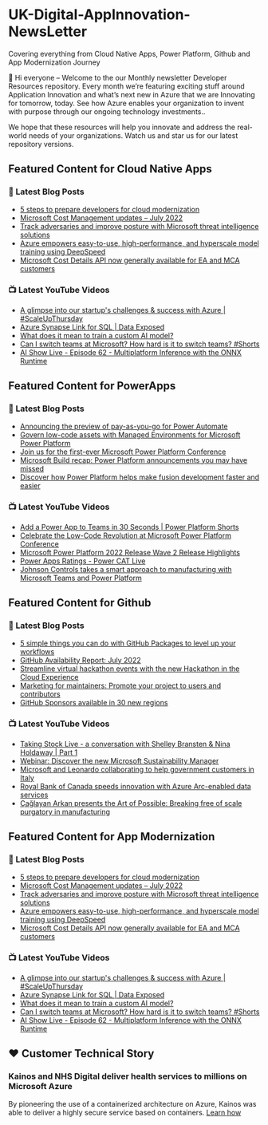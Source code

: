 # UK-Digital-AppInnovation-NewsLetter

Covering everything from Cloud Native Apps, Power Platform, Github and App Modernization Journey

👋 Hi everyone – Welcome to the our Monthly newsletter Developer Resources repository. Every month we’re featuring exciting stuff around Application Innovation and what’s next new in Azure that we are Innovating for tomorrow, today. See how Azure enables your organization to invent with purpose through our ongoing technology investments..


We hope that these resources will help you innovate and address the real-world needs of your organizations. Watch us and star us for our latest repository versions.

## Featured Content for Cloud Native Apps


### 📝 Latest Blog Posts

    
<!-- BLOGCNA:START -->
- [5 steps to prepare developers for cloud modernization](https://azure.microsoft.com/blog/5-steps-to-prepare-developers-for-cloud-modernization/)
- [Microsoft Cost Management updates – July 2022](https://azure.microsoft.com/blog/microsoft-cost-management-updates-july-2022/)
- [Track adversaries and improve posture with Microsoft threat intelligence solutions ](https://azure.microsoft.com/blog/track-adversaries-and-improve-posture-with-microsoft-threat-intelligence-solutions/)
- [Azure empowers easy-to-use, high-performance, and hyperscale model training using DeepSpeed](https://azure.microsoft.com/blog/azure-empowers-easytouse-highperformance-and-hyperscale-model-training-using-deepspeed/)
- [Microsoft Cost Details API now generally available for EA and MCA customers](https://azure.microsoft.com/blog/microsoft-cost-details-api-now-generally-available-for-ea-and-mca-customers/)
<!-- BLOGCNA:END -->

### 📺 Latest YouTube Videos

 
<!-- YOUTUBECNA:START -->
- [A glimpse into our startup&#39;s challenges &amp; success with Azure | #ScaleUpThursday](https://www.youtube.com/watch?v=Vegy5F6dRuA)
- [Azure Synapse Link for SQL | Data Exposed](https://www.youtube.com/watch?v=9xdoMrhDDP8)
- [What does it mean to train a custom AI model?](https://www.youtube.com/watch?v=dY-ACRYHPhM)
- [Can I switch teams at Microsoft? How hard is it to switch teams?  #Shorts](https://www.youtube.com/watch?v=5hl-NC0x3Uo)
- [AI Show Live - Episode 62 - Multiplatform Inference with the ONNX Runtime](https://www.youtube.com/watch?v=CDtF2aYdFvw)
<!-- YOUTUBECNA:END -->

##  Featured Content for PowerApps
### 📝 Latest Blog Posts
<!-- BLOGPOWER:START -->
- [Announcing the preview of pay-as-you-go for Power Automate](https://cloudblogs.microsoft.com/powerplatform/2022/07/21/announcing-the-preview-of-pay-as-you-go-for-power-automate/)
- [Govern low-code assets with Managed Environments for Microsoft Power Platform](https://cloudblogs.microsoft.com/powerplatform/2022/07/12/govern-low-code-assets-with-managed-environments-for-microsoft-power-platform/)
- [Join us for the first-ever Microsoft Power Platform Conference](https://cloudblogs.microsoft.com/powerplatform/2022/07/12/join-us-for-the-first-ever-microsoft-power-platform-conference/)
- [Microsoft Build recap: Power Platform announcements you may have missed](https://cloudblogs.microsoft.com/powerplatform/2022/05/31/microsoft-build-recap-power-platform-announcements-you-may-have-missed/)
- [Discover how Power Platform helps make fusion development faster and easier](https://cloudblogs.microsoft.com/powerplatform/2022/05/25/discover-how-power-platform-helps-make-fusion-development-faster-and-easier/)
<!-- BLOGPOWER:END -->
 ### 📺 Latest YouTube Videos
    
<!-- YOUTUBEPOWER:START -->
- [Add a Power App to Teams in 30 Seconds | Power Platform Shorts](https://www.youtube.com/watch?v=dEWjMMDEUU0)
- [Celebrate the Low-Code Revolution at Microsoft Power Platform Conference](https://www.youtube.com/watch?v=niWxKkmZ2Ic)
- [Microsoft Power Platform 2022 Release Wave 2 Release Highlights](https://www.youtube.com/watch?v=M1ZuBBZEg2M)
- [Power Apps Ratings - Power CAT Live](https://www.youtube.com/watch?v=OAEov0NozJg)
- [Johnson Controls takes a smart approach to manufacturing with Microsoft Teams and Power Platform](https://www.youtube.com/watch?v=GsK8p34Z6Zs)
<!-- YOUTUBEPOWER:END -->

##  Featured Content for Github
### 📝 Latest Blog Posts
<!-- BLOGGITHUB:START -->
- [5 simple things you can do with GitHub Packages to level up your workflows](https://github.blog/2022-08-04-5-simple-things-you-can-do-with-github-packages-to-level-up-your-workflows/)
- [GitHub Availability Report: July 2022](https://github.blog/2022-08-03-github-availability-report-july-2022/)
- [Streamline virtual hackathon events with the new Hackathon in the Cloud Experience](https://github.blog/2022-08-02-streamline-virtual-hackathon-events-with-the-new-hackathon-in-the-cloud-experience/)
- [Marketing for maintainers: Promote your project to users and contributors](https://github.blog/2022-07-28-marketing-for-maintainers-how-to-promote-your-project-to-both-users-and-contributors/)
- [GitHub Sponsors available in 30 new regions](https://github.blog/2022-07-28-github-sponsors-available-in-30-new-regions-2/)
<!-- BLOGGITHUB:END -->
### 📺 Latest YouTube Videos
<!-- YOUTUBEGITHUB:START -->
- [Taking Stock Live - a conversation with Shelley Bransten &amp; Nina Holdaway | Part 1](https://www.youtube.com/watch?v=TlcNW_K9k4s)
- [Webinar: Discover the new Microsoft Sustainability Manager](https://www.youtube.com/watch?v=az1Zkv6fFMc)
- [Microsoft and Leonardo collaborating to help government customers in Italy](https://www.youtube.com/watch?v=FPigM91F4vU)
- [Royal Bank of Canada speeds innovation with Azure Arc-enabled data services](https://www.youtube.com/watch?v=lYvzrMgdReI)
- [Çağlayan Arkan presents the Art of Possible: Breaking free of scale purgatory in manufacturing](https://www.youtube.com/watch?v=ae4MnQKviHE)
<!-- YOUTUBEGITHUB:END -->
##  Featured Content for App Modernization
### 📝 Latest Blog Posts
<!-- BLOGAPPMOD:START -->
- [5 steps to prepare developers for cloud modernization](https://azure.microsoft.com/blog/5-steps-to-prepare-developers-for-cloud-modernization/)
- [Microsoft Cost Management updates – July 2022](https://azure.microsoft.com/blog/microsoft-cost-management-updates-july-2022/)
- [Track adversaries and improve posture with Microsoft threat intelligence solutions ](https://azure.microsoft.com/blog/track-adversaries-and-improve-posture-with-microsoft-threat-intelligence-solutions/)
- [Azure empowers easy-to-use, high-performance, and hyperscale model training using DeepSpeed](https://azure.microsoft.com/blog/azure-empowers-easytouse-highperformance-and-hyperscale-model-training-using-deepspeed/)
- [Microsoft Cost Details API now generally available for EA and MCA customers](https://azure.microsoft.com/blog/microsoft-cost-details-api-now-generally-available-for-ea-and-mca-customers/)
<!-- BLOGAPPMOD:END -->
### 📺 Latest YouTube Videos
<!-- YOUTUBEAPPMOD:START -->
- [A glimpse into our startup&#39;s challenges &amp; success with Azure | #ScaleUpThursday](https://www.youtube.com/watch?v=Vegy5F6dRuA)
- [Azure Synapse Link for SQL | Data Exposed](https://www.youtube.com/watch?v=9xdoMrhDDP8)
- [What does it mean to train a custom AI model?](https://www.youtube.com/watch?v=dY-ACRYHPhM)
- [Can I switch teams at Microsoft? How hard is it to switch teams?  #Shorts](https://www.youtube.com/watch?v=5hl-NC0x3Uo)
- [AI Show Live - Episode 62 - Multiplatform Inference with the ONNX Runtime](https://www.youtube.com/watch?v=CDtF2aYdFvw)
<!-- YOUTUBEAPPMOD:END -->


## ♥️ Customer Technical Story 

### Kainos and NHS Digital deliver health services to millions on Microsoft Azure

By pioneering the use of a containerized architecture on Azure, Kainos was able to deliver a highly secure service based on containers. [Learn how](https://customers.microsoft.com/en-us/story/1368348549535774520-kainos-and-nhs-digital-deliver-health-services-to-millions-on-microsoft-azure)

